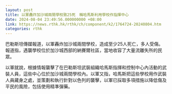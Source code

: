 ```yaml
---
layout: post
title: 以軍轟炸加沙城兩間學校致25死　稱哈馬斯利用學校作指揮中心
date: 2024-08-04 23:49:56.000000000 +08:00
link: https://news.rthk.hk/rthk/ch/component/k2/1764724-20240804.htm
categories: rthk
---
```


巴勒斯坦傳媒報道，以軍轟炸加沙城兩間學校，造成至少25人死亡，多人受傷。報道指，遇襲學校位於加沙城西部的納賽爾社區，當地收容了大量流離失所的民眾。

以軍就說，根據情報襲擊了在巴勒斯坦武裝組織哈馬斯指揮和控制中心內活動的武裝人員，這些中心位於加沙城兩間學校內。以軍又指，哈馬斯把這些學校用作武裝人員藏身之處，並策劃和執行針對以色列的襲擊，以軍已採取多項措施以降低傷及平民的風險，包括使用精準彈藥。
